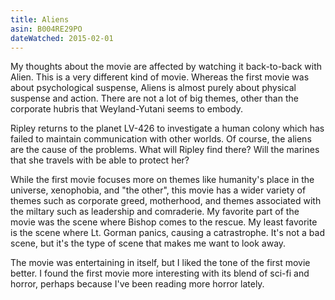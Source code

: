 ```yaml
---
title: Aliens
asin: B004RE29PO
dateWatched: 2015-02-01
---
```


My thoughts about the movie are affected by watching it back-to-back with Alien. This is a very
different kind of movie. Whereas the first movie was about psychological suspense, Aliens is
almost purely about physical suspense and action. There are not a lot of big themes, other than the
corporate hubris that Weyland-Yutani seems to embody.

Ripley returns to the planet LV-426 to investigate a human colony which has failed to maintain
communication with other worlds. Of course, the aliens are the cause of the problems. What will
Ripley find there? Will the marines that she travels with be able to protect her?

While the first movie focuses more on themes like humanity's place in the universe, xenophobia,
and "the other", this movie has a wider variety of themes such as corporate greed, motherhood, 
and themes associated with the miltary such as leadership and comraderie. My favorite part of
the movie was the scene where Bishop comes to the rescue. My least favorite is the scene where
Lt. Gorman panics, causing a catrastrophe. It's not a bad scene, but it's the type of scene
that makes me want to look away.

The movie was entertaining in itself, but I liked the tone of the first movie better. I found
the first movie more interesting with its blend of sci-fi and horror, perhaps because I've been
reading more horror lately.
